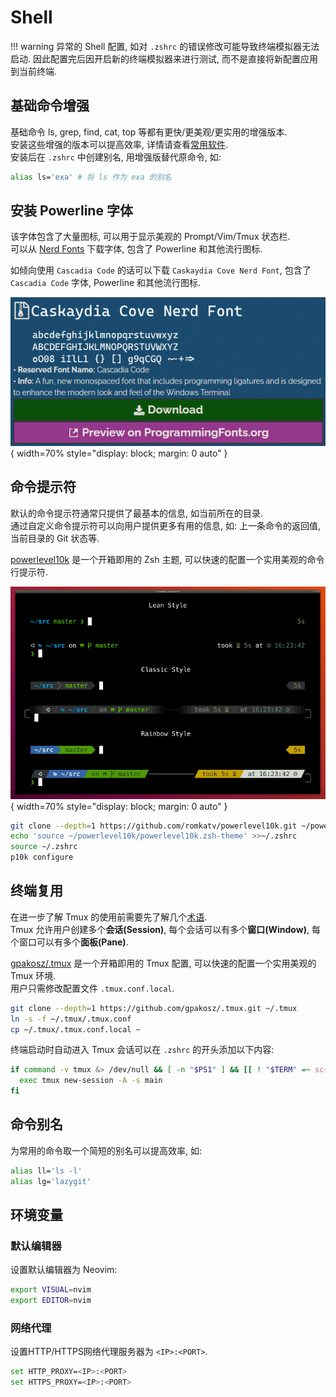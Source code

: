 # Shell

!!! warning
    异常的 Shell 配置, 如对 `.zshrc` 的错误修改可能导致终端模拟器无法启动. 因此配置完后因开启新的终端模拟器来进行测试, 而不是直接将新配置应用到当前终端.  

## 基础命令增强

基础命令 ls, grep, find, cat, top 等都有更快/更美观/更实用的增强版本.  
安装这些增强的版本可以提高效率, 详情请查看[常用软件](常用软件.md#terminal).  
安装后在 `.zshrc` 中创建别名, 用增强版替代原命令, 如:  

```sh
alias ls='exa' # 将 ls 作为 exa 的别名
```

## 安装 Powerline 字体

该字体包含了大量图标, 可以用于显示美观的 Prompt/Vim/Tmux 状态栏.  
可以从 [Nerd Fonts](https://www.nerdfonts.com/) 下载字体, 包含了 Powerline 和其他流行图标.  

如倾向使用 `Cascadia Code` 的话可以下载 `Caskaydia Cove Nerd Font`, 包含了 `Cascadia Code` 字体, Powerline 和其他流行图标.  

![](assets/caskaydia_cove_nerd_font.png){ width=70% style="display: block; margin: 0 auto" }    

## 命令提示符

默认的命令提示符通常只提供了最基本的信息, 如当前所在的目录.  
通过自定义命令提示符可以向用户提供更多有用的信息, 如: 上一条命令的返回值, 当前目录的 Git 状态等.  

[powerlevel10k](https://github.com/romkatv/powerlevel10k.git) 是一个开箱即用的 Zsh 主题, 可以快速的配置一个实用美观的命令行提示符.  

![](assets/powerlevel10k.png){ width=70% style="display: block; margin: 0 auto" }    

```sh
git clone --depth=1 https://github.com/romkatv/powerlevel10k.git ~/powerlevel10k
echo 'source ~/powerlevel10k/powerlevel10k.zsh-theme' >>~/.zshrc
source ~/.zshrc
p10k configure
```

## 终端复用

在进一步了解 Tmux 的使用前需要先了解几个[术语](https://github.com/tmux/tmux/wiki/Getting-Started#summary-of-terms).  
Tmux 允许用户创建多个**会话(Session)**, 每个会话可以有多个**窗口(Window)**, 每个窗口可以有多个**面板(Pane)**.  

[gpakosz/.tmux](https://github.com/gpakosz/.tmux) 是一个开箱即用的 Tmux 配置, 可以快速的配置一个实用美观的 Tmux 环境.  
用户只需修改配置文件 `.tmux.conf.local`.  

```sh
git clone --depth=1 https://github.com/gpakosz/.tmux.git ~/.tmux
ln -s -f ~/.tmux/.tmux.conf
cp ~/.tmux/.tmux.conf.local ~
```

终端启动时自动进入 Tmux 会话可以在 `.zshrc` 的开头添加以下内容:  

```sh
if command -v tmux &> /dev/null && [ -n "$PS1" ] && [[ ! "$TERM" =~ screen ]] && [[ ! "$TERM" =~ tmux ]] && [ -z "$TMUX" ]; then
  exec tmux new-session -A -s main
fi
```

## 命令别名

为常用的命令取一个简短的别名可以提高效率, 如:  

```sh
alias ll='ls -l'
alias lg='lazygit'
```

## 环境变量

### 默认编辑器

设置默认编辑器为 Neovim:  

```sh
export VISUAL=nvim
export EDITOR=nvim
```

### 网络代理

设置HTTP/HTTPS网络代理服务器为 `<IP>:<PORT>`.  

```sh
set HTTP_PROXY=<IP>:<PORT>
set HTTPS_PROXY=<IP>:<PORT>
```
